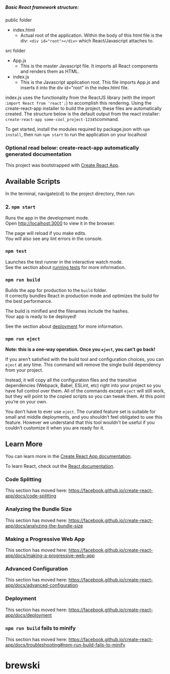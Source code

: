 ##### Basic React framework structure: 
public folder
  - index.html 
    - Actual root of the application. Within the body of this html file is the div: `<div id="root"></div>` which React/Javascript  attaches to.

src folder
  - App.js
    - This is the master Javascript file. It imports all React components and renders them as HTML.
  - index.js
    - This is the Javascript application root. This file imports App.js and inserts it into the div id="root" in the index.html file. 

index.js uses the functionality from the ReactJS library (with the import :`import React from 'react';`) to accomplish this rendering. Using the create-react-app installer to build the project, these files are automatically created. The structure below is the default output from the react installer: `create-react-app some-cool_project-12345`command.

To get started, install the modules required by package.json with `npm install`, then run `npm start` to run the application on your localhost


### Optional read below: create-react-app automatically generated documentation

This project was bootstrapped with [Create React App](https://github.com/facebook/create-react-app).

## Available Scripts

In the terminal, navigate(cd) to the project directory, then run:


### 2. `npm start`

Runs the app in the development mode.<br />
Open [http://localhost:3000](http://localhost:3000) to view it in the browser.

The page will reload if you make edits.<br />
You will also see any lint errors in the console.

### `npm test`

Launches the test runner in the interactive watch mode.<br />
See the section about [running tests](https://facebook.github.io/create-react-app/docs/running-tests) for more information.

### `npm run build`

Builds the app for production to the `build` folder.<br />
It correctly bundles React in production mode and optimizes the build for the best performance.

The build is minified and the filenames include the hashes.<br />
Your app is ready to be deployed!

See the section about [deployment](https://facebook.github.io/create-react-app/docs/deployment) for more information.

### `npm run eject`

**Note: this is a one-way operation. Once you `eject`, you can’t go back!**

If you aren’t satisfied with the build tool and configuration choices, you can `eject` at any time. This command will remove the single build dependency from your project.

Instead, it will copy all the configuration files and the transitive dependencies (Webpack, Babel, ESLint, etc) right into your project so you have full control over them. All of the commands except `eject` will still work, but they will point to the copied scripts so you can tweak them. At this point you’re on your own.

You don’t have to ever use `eject`. The curated feature set is suitable for small and middle deployments, and you shouldn’t feel obligated to use this feature. However we understand that this tool wouldn’t be useful if you couldn’t customize it when you are ready for it.

## Learn More

You can learn more in the [Create React App documentation](https://facebook.github.io/create-react-app/docs/getting-started).

To learn React, check out the [React documentation](https://reactjs.org/).

### Code Splitting

This section has moved here: https://facebook.github.io/create-react-app/docs/code-splitting

### Analyzing the Bundle Size

This section has moved here: https://facebook.github.io/create-react-app/docs/analyzing-the-bundle-size

### Making a Progressive Web App

This section has moved here: https://facebook.github.io/create-react-app/docs/making-a-progressive-web-app

### Advanced Configuration

This section has moved here: https://facebook.github.io/create-react-app/docs/advanced-configuration

### Deployment

This section has moved here: https://facebook.github.io/create-react-app/docs/deployment

### `npm run build` fails to minify

This section has moved here: https://facebook.github.io/create-react-app/docs/troubleshooting#npm-run-build-fails-to-minify
# brewski
